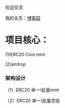 欢迎交流

我的主页：[博客园](https://www.cnblogs.com/live-passion)

# 项目核心：
(1)ERC20 Coin mint

(2)airdrop


### 架构设计
（1）ERC20 单一\批量mint


（2）ERC20 单一\批量空投
